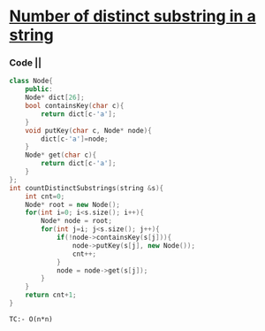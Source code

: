 # [Number of distinct substring in a string](https://www.codingninjas.com/codestudio/problems/count-distinct-substrings_985292?utm_source=youtube&utm_medium=affiliate&utm_campaign=striver_tries_videos&leftPanelTab=0)

### Code ||

``` .cpp
class Node{
    public:
    Node* dict[26];
    bool containsKey(char c){
        return dict[c-'a'];
    }
    void putKey(char c, Node* node){
        dict[c-'a']=node;
    }
    Node* get(char c){
        return dict[c-'a'];
    }
};
int countDistinctSubstrings(string &s){
    int cnt=0;
    Node* root = new Node();
    for(int i=0; i<s.size(); i++){
        Node* node = root;
        for(int j=i; j<s.size(); j++){
            if(!node->containsKey(s[j])){
                node->putKey(s[j], new Node());
                cnt++;
            }
            node = node->get(s[j]);
        }
    }
    return cnt+1;
}
```

```
TC:- O(n*n)
```
